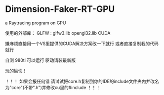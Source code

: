 # Dimension-Faker-RT-GPU
a Raytracing program on GPU

使用的外部库：
    GLFW  :  glfw3.lib
             opengl32.lib
    CUDA

嫌麻烦直接用一个VS里提供的CUDA解决方案改一下就行
或者直接复制我的代码就行

自测 980ti 可以运行
驱动请装最新版

玩的愉快！



！！！
如果会报任何错
请试试把core.h复制到你的IDE的include文件夹内并改名为"core"(不带".h")并修改cu里的#include
！！！
